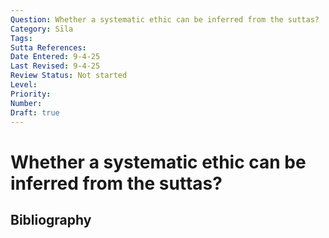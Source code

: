 ```yaml
---
Question: Whether a systematic ethic can be inferred from the suttas?
Category: Sīla
Tags: 
Sutta References: 
Date Entered: 9-4-25
Last Revised: 9-4-25
Review Status: Not started
Level: 
Priority: 
Number: 
Draft: true
---
```


# Whether a systematic ethic can be inferred from the suttas?

## Bibliography

<!-- 

Notes:



-->